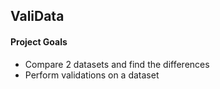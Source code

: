 ## ValiData

#### Project Goals

- Compare 2 datasets and find the differences
- Perform validations on a dataset